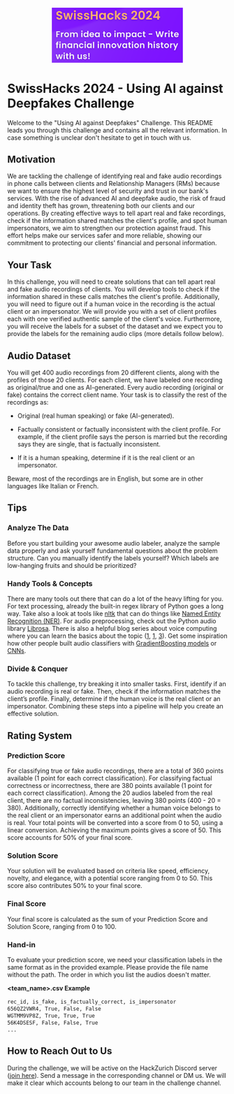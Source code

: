 <p align="center">
  <img src="./swisshacks-logo.png" width="300">
</p>

# SwissHacks 2024 - Using AI against Deepfakes Challenge
Welcome to the "Using AI against Deepfakes" Challenge. This README leads you through this challenge and contains all the relevant information. In case something is unclear don't hesitate to get in touch with us.

## Motivation
We are tackling the challenge of identifying real and fake audio recordings in phone calls between clients and Relationship Managers (RMs) because we want to ensure the highest level of security and trust in our bank's services. With the rise of advanced AI and deepfake audio, the risk of fraud and identity theft has grown, threatening both our clients and our operations. By creating effective ways to tell apart real and fake recordings, check if the information shared matches the client's profile, and spot human impersonators, we aim to strengthen our protection against fraud. This effort helps make our services safer and more reliable, showing our commitment to protecting our clients' financial and personal information.

## Your Task
In this challenge, you will need to create solutions that can tell apart real and fake audio recordings of clients. You will develop tools to check if the information shared in these calls matches the client's profile. Additionally, you will need to figure out if a human voice in the recording is the actual client or an impersonator. We will provide you with a set of client profiles each with one verified authentic sample of the client's voice. Furthermore, you will receive the labels for a subset of the dataset and we expect you to provide the labels for the remaining audio clips (more details follow below).

## Audio Dataset
You will get 400 audio recordings from 20 different clients, along with the profiles of those 20 clients. For each client, we have labeled one recording as original/true and one as AI-generated. Every audio recording (original or fake) contains the correct client name. Your task is to classify the rest of the recordings as:

- Original (real human speaking) or fake (AI-generated).

- Factually consistent or factually inconsistent with the client profile. For example, if the client profile says the person is married but the recording says they are single, that is factually inconsistent.

- If it is a human speaking, determine if it is the real client or an impersonator.

Beware, most of the recordings are in English, but some are in other languages like Italian or French.

## Tips
### Analyze The Data
Before you start building your awesome audio labeler, analyze the sample data properly and ask yourself fundamental questions about the problem structure. Can you manually identify the labels yourself? Which labels are low-hanging fruits and should be prioritized?

### Handy Tools & Concepts
There are many tools out there that can do a lot of the heavy lifting for you. For text processing, already the built-in regex library of Python goes a long way. Take also a look at tools like [nltk](https://www.nltk.org/) that can do things like [Named Entity Recognition (NER)](https://medium.com/mysuperai/what-is-named-entity-recognition-ner-and-how-can-i-use-it-2b68cf6f545d). For audio preprocessing, check out the Python audio library [Librosa](https://librosa.org/). There is also a helpful blog series about voice computing where you can learn the basics about the topic ([1](https://maelfabien.github.io/machinelearning/Speech8/), [1](https://maelfabien.github.io/machinelearning/Speech9/), [3](https://maelfabien.github.io/machinelearning/Speech10/)). Get some inspiration how other people built audio classifiers with [GradientBoosting models](https://www.geeksforgeeks.org/audio-classification-using-spectrograms/) or [CNNs](https://towardsdatascience.com/audio-deep-learning-made-simple-sound-classification-step-by-step-cebc936bbe5).

### Divide & Conquer
To tackle this challenge, try breaking it into smaller tasks. First, identify if an audio recording is real or fake. Then, check if the information matches the client’s profile. Finally, determine if the human voice is the real client or an impersonator. Combining these steps into a pipeline will help you create an effective solution.

## Rating System
### Prediction Score
For classifying true or fake audio recordings, there are a total of 360 points available (1 point for each correct classification).
For classifying factual correctness or incorrectness, there are 380 points available (1 point for each correct classification). Among the 20 audios labeled from the real client, there are no factual inconsistencies, leaving 380 points (400 - 20 = 380).
Additionally, correctly identifying whether a human voice belongs to the real client or an impersonator earns an additional point when the audio is real.
Your total points will be converted into a score from 0 to 50, using a linear conversion. Achieving the maximum points gives a score of 50. This score accounts for 50% of your final score.

### Solution Score
Your solution will be evaluated based on criteria like speed, efficiency, novelty, and elegance, with a potential score ranging from 0 to 50.
This score also contributes 50% to your final score.

### Final Score
Your final score is calculated as the sum of your Prediction Score and Solution Score, ranging from 0 to 100.

### Hand-in
To evaluate your prediction score, we need your classification labels in the same format as in the provided example. Please provide the file name without the path. The order in which you list the audios doesn't matter.


**<team_name>.csv Example**
```
rec_id, is_fake, is_factually_correct, is_impersonator
656QZ2VWR4, True, False, False
WGTMM9VP8Z, True, True, True
56K4DSESF, False, False, True
...
```

## How to Reach Out to Us
During the challenge, we will be active on the HackZurich Discord server ([join here](https://discord.com/invite/uMwgYS8qhC)). Send a message in the corresponding channel or DM us. We will make it clear which accounts belong to our team in the challenge channel.
